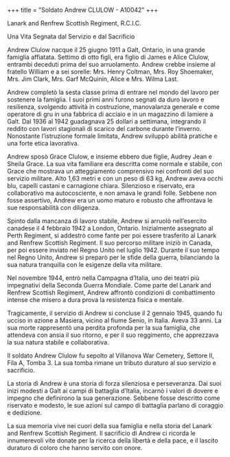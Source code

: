 +++
title = "Soldato Andrew CLULOW - A10042"
+++

Lanark and Renfrew Scottish Regiment, R.C.I.C.

Una Vita Segnata dal Servizio e dal Sacrificio

Andrew Clulow nacque il 25 giugno 1911 a Galt, Ontario, in una grande famiglia affiatata. Settimo di otto figli, era figlio di James e Alice Clulow, entrambi deceduti prima del suo arruolamento. Andrew crebbe insieme al fratello William e a sei sorelle: Mrs. Henry Coltman, Mrs. Roy Shoemaker, Mrs. Jim Clark, Mrs. Garf McQuinin, Alice e Mrs. Wilma Last.

Andrew completò la sesta classe prima di entrare nel mondo del lavoro per sostenere la famiglia. I suoi primi anni furono segnati da duro lavoro e resilienza, svolgendo attività in costruzione, manovalanza generale e come operatore di gru in una fabbrica di acciaio e in un magazzino di lamiere a Galt. Dal 1936 al 1942 guadagnava 25 dollari a settimana, integrando il reddito con lavori stagionali di scarico del carbone durante l’inverno.
Nonostante l’istruzione formale limitata, Andrew sviluppò abilità pratiche e una forte etica lavorativa.

Andrew sposò Grace Clulow, e insieme ebbero due figlie, Audrey Jean e Sheila Grace. La sua vita familiare era descritta come normale e stabile, con Grace che mostrava un atteggiamento comprensivo nei confronti del suo servizio militare.
Alto 1,63 metri e con un peso di 63 kg, Andrew aveva occhi blu, capelli castani e carnagione chiara. Silenzioso e riservato, era collaborativo ma autocosciente, e non amava le grandi folle. Sebbene non fosse assertivo, Andrew era un uomo maturo e robusto che affrontava le sue responsabilità con diligenza.

Spinto dalla mancanza di lavoro stabile, Andrew si arruolò nell’esercito canadese il 4 febbraio 1942 a London, Ontario. Inizialmente assegnato al Perth Regiment, si addestrò come fante per poi essere trasferito al Lanark and Renfrew Scottish Regiment.
Il suo percorso militare iniziò in Canada, per poi essere inviato nel Regno Unito nel luglio 1942. Durante il suo tempo nel Regno Unito, Andrew si preparò per le sfide della guerra, bilanciando la sua natura tranquilla con le esigenze della vita militare.

Nel novembre 1944, entrò nella Campagna d’Italia, uno dei teatri più impegnativi della Seconda Guerra Mondiale. Come parte del Lanark and Renfrew Scottish Regiment, Andrew affrontò condizioni di combattimento intense che misero a dura prova la resistenza fisica e mentale.

Tragicamente, il servizio di Andrew si concluse il 2 gennaio 1945, quando fu ucciso in azione a Masiera, vicino al fiume Senio, in Italia. Aveva 33 anni.
La sua morte rappresentò una perdita profonda per la sua famiglia, che attendeva con ansia il suo ritorno, e per il suo reggimento, che apprezzava la sua natura stabile e collaborativa.

Il soldato Andrew Clulow fu sepolto al Villanova War Cemetery, Settore II, Fila A, Tomba 3. 
La sua tomba rimane un tributo duraturo al suo servizio e sacrificio.

La storia di Andrew è una storia di forza silenziosa e perseveranza. Dai suoi inizi modesti a Galt ai campi di battaglia d’Italia, incarnò i valori di dovere e impegno che definirono la sua generazione. Sebbene fosse descritto come riservato e modesto, le sue azioni sul campo di battaglia parlano di coraggio e dedizione.

La sua memoria vive nei cuori della sua famiglia e nella storia del Lanark and Renfrew Scottish Regiment.
Il sacrificio di Andrew ci ricorda le innumerevoli vite donate per la ricerca della libertà e della pace, e il lascito duraturo di coloro che hanno servito con onore.
